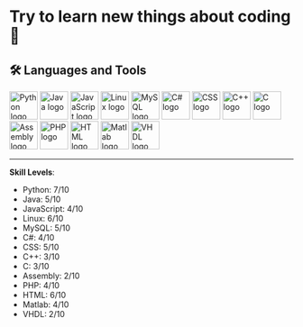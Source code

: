 # Try to learn new things about coding 🌱

## 🛠️ Languages and Tools

<a href="https://www.python.org" target="_blank"><img src="https://cdn.jsdelivr.net/gh/devicons/devicon/icons/python/python-original.svg" alt="Python logo" width="50" height="50"></a>
<a href="https://www.java.com" target="_blank"><img src="https://upload.wikimedia.org/wikipedia/en/3/30/Java_programming_language_logo.svg" alt="Java logo" width="50" height="50"></a>
<a href="https://developer.mozilla.org/en-US/docs/Web/JavaScript" target="_blank"><img src="https://upload.wikimedia.org/wikipedia/commons/9/99/Unofficial_JavaScript_logo_2.svg" alt="JavaScript logo" width="50" height="50"></a>
<a href="https://www.kernel.org" target="_blank"><img src="https://upload.wikimedia.org/wikipedia/commons/a/af/Tux.png" alt="Linux logo" width="50" height="50"></a>
<a href="https://www.mysql.com/" target="_blank"><img src="https://upload.wikimedia.org/wikipedia/commons/6/68/MySQL_logo.png" alt="MySQL logo" width="50" height="50"></a>
<a href="https://learn.microsoft.com/en-us/dotnet/csharp/" target="_blank"><img src="https://upload.wikimedia.org/wikipedia/commons/4/47/C_Sharp_logo.png" alt="C# logo" width="50" height="50"></a>
<a href="https://www.w3.org/Style/CSS/" target="_blank"><img src="https://upload.wikimedia.org/wikipedia/commons/6/62/CSS3_logo.svg" alt="CSS logo" width="50" height="50"></a>
<a href="https://en.wikipedia.org/wiki/C%2B%2B" target="_blank"><img src="https://upload.wikimedia.org/wikipedia/commons/1/18/ISO_C%2B%2B_Logo.svg" alt="C++ logo" width="50" height="50"></a>
<a href="https://en.wikipedia.org/wiki/C_(programming_language)" target="_blank"><img src="https://upload.wikimedia.org/wikipedia/commons/6/6a/C_Programming_Language_logo.svg" alt="C logo" width="50" height="50"></a>
<a href="https://en.wikipedia.org/wiki/Assembly_language" target="_blank"><img src="https://upload.wikimedia.org/wikipedia/commons/8/8a/Assembly_language_logo.png" alt="Assembly logo" width="50" height="50"></a>
<a href="https://www.php.net/" target="_blank"><img src="https://upload.wikimedia.org/wikipedia/commons/2/27/PHP_logo.svg" alt="PHP logo" width="50" height="50"></a>
<a href="https://developer.mozilla.org/en-US/docs/Web/HTML" target="_blank"><img src="https://upload.wikimedia.org/wikipedia/commons/5/51/HTML5_logo.svg" alt="HTML logo" width="50" height="50"></a>
<a href="https://www.mathworks.com/products/matlab.html" target="_blank"><img src="https://upload.wikimedia.org/wikipedia/commons/2/21/Matlab_Logo.png" alt="Matlab logo" width="50" height="50"></a>
<a href="https://www.xilinx.com/products/design-tools/vhdl.html" target="_blank"><img src="https://upload.wikimedia.org/wikipedia/commons/a/a2/VHDL_logo.svg" alt="VHDL logo" width="50" height="50"></a>

---

**Skill Levels**:
- Python: 7/10
- Java: 5/10
- JavaScript:  4/10
- Linux: 6/10
- MySQL: 5/10
- C#: 4/10
- CSS: 5/10
- C++: 3/10
- C: 3/10
- Assembly: 2/10
- PHP: 4/10
- HTML: 6/10
- Matlab: 4/10
- VHDL: 2/10

